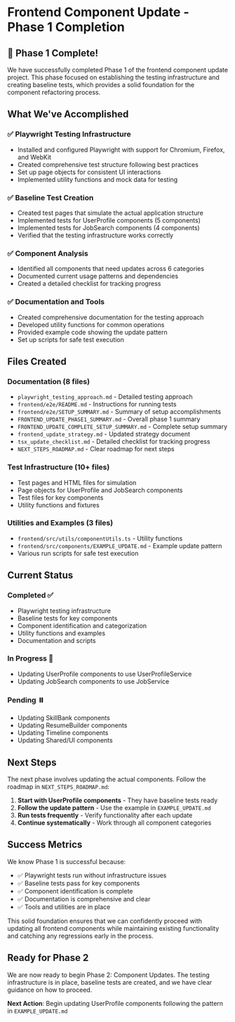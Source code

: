 # Frontend Component Update - Phase 1 Completion

## 🎉 Phase 1 Complete!

We have successfully completed Phase 1 of the frontend component update project. This phase focused on establishing the testing infrastructure and creating baseline tests, which provides a solid foundation for the component refactoring process.

## What We've Accomplished

### ✅ Playwright Testing Infrastructure
- Installed and configured Playwright with support for Chromium, Firefox, and WebKit
- Created comprehensive test structure following best practices
- Set up page objects for consistent UI interactions
- Implemented utility functions and mock data for testing

### ✅ Baseline Test Creation
- Created test pages that simulate the actual application structure
- Implemented tests for UserProfile components (5 components)
- Implemented tests for JobSearch components (4 components)
- Verified that the testing infrastructure works correctly

### ✅ Component Analysis
- Identified all components that need updates across 6 categories
- Documented current usage patterns and dependencies
- Created a detailed checklist for tracking progress

### ✅ Documentation and Tools
- Created comprehensive documentation for the testing approach
- Developed utility functions for common operations
- Provided example code showing the update pattern
- Set up scripts for safe test execution

## Files Created

### Documentation (8 files)
- `playwright_testing_approach.md` - Detailed testing approach
- `frontend/e2e/README.md` - Instructions for running tests
- `frontend/e2e/SETUP_SUMMARY.md` - Summary of setup accomplishments
- `FRONTEND_UPDATE_PHASE1_SUMMARY.md` - Overall phase 1 summary
- `FRONTEND_UPDATE_COMPLETE_SETUP_SUMMARY.md` - Complete setup summary
- `frontend_update_strategy.md` - Updated strategy document
- `tsx_update_checklist.md` - Detailed checklist for tracking progress
- `NEXT_STEPS_ROADMAP.md` - Clear roadmap for next steps

### Test Infrastructure (10+ files)
- Test pages and HTML files for simulation
- Page objects for UserProfile and JobSearch components
- Test files for key components
- Utility functions and fixtures

### Utilities and Examples (3 files)
- `frontend/src/utils/componentUtils.ts` - Utility functions
- `frontend/src/components/EXAMPLE_UPDATE.md` - Example update pattern
- Various run scripts for safe test execution

## Current Status

### Completed ✅
- Playwright testing infrastructure
- Baseline tests for key components
- Component identification and categorization
- Utility functions and examples
- Documentation and scripts

### In Progress 🔄
- Updating UserProfile components to use UserProfileService
- Updating JobSearch components to use JobService

### Pending ⏸️
- Updating SkillBank components
- Updating ResumeBuilder components
- Updating Timeline components
- Updating Shared/UI components

## Next Steps

The next phase involves updating the actual components. Follow the roadmap in `NEXT_STEPS_ROADMAP.md`:

1. **Start with UserProfile components** - They have baseline tests ready
2. **Follow the update pattern** - Use the example in `EXAMPLE_UPDATE.md`
3. **Run tests frequently** - Verify functionality after each update
4. **Continue systematically** - Work through all component categories

## Success Metrics

We know Phase 1 is successful because:
- ✅ Playwright tests run without infrastructure issues
- ✅ Baseline tests pass for key components
- ✅ Component identification is complete
- ✅ Documentation is comprehensive and clear
- ✅ Tools and utilities are in place

This solid foundation ensures that we can confidently proceed with updating all frontend components while maintaining existing functionality and catching any regressions early in the process.

## Ready for Phase 2

We are now ready to begin Phase 2: Component Updates. The testing infrastructure is in place, baseline tests are created, and we have clear guidance on how to proceed.

**Next Action**: Begin updating UserProfile components following the pattern in `EXAMPLE_UPDATE.md`